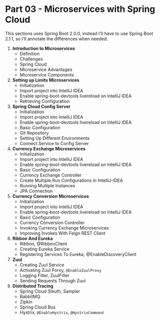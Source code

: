# Part 03 - Microservices with Spring Cloud

This sections uses Spring Boot 2.0.0, instead I'll have to use Spring Boot 2.1.1, so I'll annotate the differences when needed.

1. **Introduction to Microservices**
    - Definition
    - Challenges
    - Spring Cloud
    - Microservice Advantages
    - Microservice Components
2. **Setting up Limits Microservices**
    - Initialization
    - Import project into IntelliJ IDEA
    - Enable spring-boot-devtools livereload on IntelliJ IDEA
    - Retrieving Configuration
3. **Spring Cloud Config Server**
    - Initialization
    - Import project into IntelliJ IDEA
    - Enable spring-boot-devtools livereload on IntelliJ IDEA
    - Basic Configuration
    - Git Repository
    - Setting Up Different Environments
    - Connect Service to Config Server
4. **Currency Exchange Microservices**
    - Initialization
    - Import project into IntelliJ IDEA
    - Enable spring-boot-devtools livereload on IntelliJ IDEA
    - Basic Configuration
    - Currency Exchange Controller
    - Create Multiple Run Configurations In IntelliJ-IDEA
    - Running Multiple Instances
    - JPA Connection
5. **Currency Conversion Microservices**
    - Initialization
    - Import project into IntelliJ IDEA
    - Enable spring-boot-devtools livereload on IntelliJ IDEA
    - Basic Configuration
    - Currency Conversion Controller
    - Invoking Currency Exchange Microservices
    - Improving Invokes With Feign REST Client
6. **Ribbon And Eureka**
    - Ribbon, @RibbonClient
    - Creating Eureka Service
    - Registering Services To Eureka, @EnableDiscoveryClient
7. **Zuul**
    - Creating Zuul Service
    - Activating Zuul Porxy, `@EnableZuulProxy`
    - Logging Filter, ZuulFilter
    - Sending Requests Through Zuul
8. **Distributed Tracing**
    - Spring Cloud Sleuth, Sampler
    - RabbitMQ
    - Zipkin
    - Spring Cloud Bus
    - Hystrix, `@EnableHystrix`, `@HystrixCommand`
